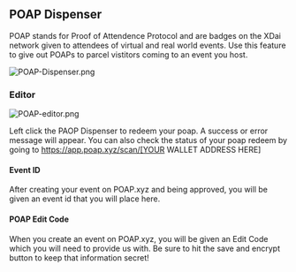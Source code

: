 ## POAP Dispenser

POAP stands for Proof of Attendence Protocol and are badges on the XDai network given to attendees of virtual and real world events. Use this feature to give out POAPs to parcel vistitors coming to an event you host. 

![POAP-Dispenser.png](https://cdn.discordapp.com/attachments/431671342044020749/976201122337423390/unknown.png)

### Editor

![POAP-editor.png](https://cdn.discordapp.com/attachments/469095615654002688/976929932708040806/unknown.png)

Left click the PAOP Dispenser to redeem your poap. A success or error message will appear. You can also check the status of your poap redeem by going to https://app.poap.xyz/scan/[YOUR WALLET ADDRESS HERE]

#### Event ID

After creating your event on POAP.xyz and being approved, you will be given an event id that you will place here.

#### POAP Edit Code

When you create an event on POAP.xyz, you will be given an Edit Code which you will need to provide us with. Be sure to hit the save and encrypt button to keep that information secret!